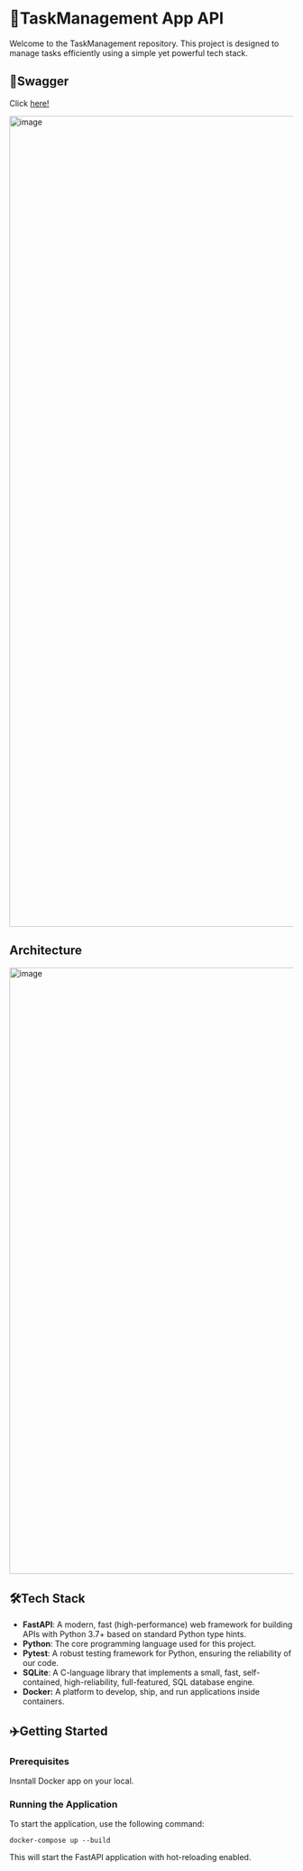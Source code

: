 # 🚀TaskManagement App API

Welcome to the TaskManagement repository. This project is designed to manage tasks efficiently using a simple yet powerful tech stack.
## 📝Swagger
Click [here!](https://p3xufwps3c.ap-northeast-1.awsapprunner.com/docs#)

<img width="1436" alt="image" src="https://github.com/yutounun/TaskManagementAPI/assets/96335290/baae5eda-44aa-4b97-a1a0-815aafc88e2b">

## Architecture
<img width="1074" alt="image" src="https://github.com/yutounun/TaskManagementBackend/assets/96335290/d0c56098-8a4f-457a-907c-55cbf8cf87a6">



## 🛠Tech Stack
- **FastAPI**: A modern, fast (high-performance) web framework for building APIs with Python 3.7+ based on standard Python type hints.
- **Python**: The core programming language used for this project.
- **Pytest**: A robust testing framework for Python, ensuring the reliability of our code.
- **SQLite**: A C-language library that implements a small, fast, self-contained, high-reliability, full-featured, SQL database engine.
- **Docker:** A platform to develop, ship, and run applications inside containers.

## ✈️Getting Started

### Prerequisites
Insntall Docker app on your local.

### Running the Application
To start the application, use the following command:
```
docker-compose up --build
```
This will start the FastAPI application with hot-reloading enabled.
